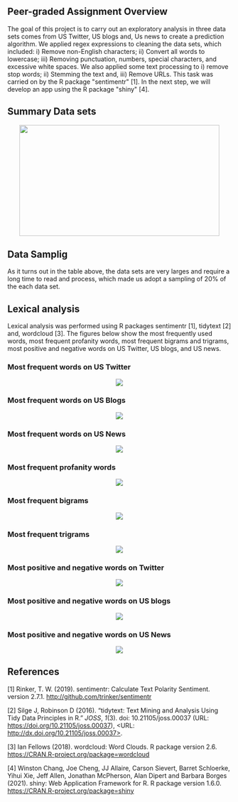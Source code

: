 ## Peer-graded Assignment Overview
The goal of this project is to carry out an exploratory analysis in three data sets comes from US Twitter, 
US blogs and, Us news to create a prediction algorithm. We applied regex expressions to cleaning the data sets, which included: 
i) Remove non-English characters; ii) Convert all words to lowercase; iii) Removing punctuation, numbers, special characters, and excessive white spaces.
We also applied some text processing to i) remove stop words; ii) Stemming the text and, iii) Remove URLs. This task was carried on by the R package "sentimentr" [1].
In the next step, we will develop an app using the R package "shiny" [4].

## Summary Data sets

<p align="center">
  <img width="450" height="250" src="https://github.com/rcflorestal/Data-Science-Specialization/blob/main/Data-Science-Capstone/Peer-Graded/output/summaryTable.png">
</p>

## Data Samplig
As it turns out in the table above, the data sets are very larges and require a long time to read and process, which made us adopt a sampling of 20% of the each data set.

## Lexical analysis
Lexical analysis was performed using R packages sentimentr [1], tidytext [2] and, wordcloud [3]. The figures below show the most frequently used words, most frequent profanity words, most frequent bigrams and trigrams, most positive and negative words on US Twitter, US blogs, and US news.

### Most frequent words on US Twitter
<p align="center">
  <img src="https://github.com/rcflorestal/Data-Science-Specialization/blob/main/Data-Science-Capstone/Peer-Graded/output/WordCloud_US_Twitter200.png">
</p>

### Most frequent words on US Blogs
<p align="center">
  <img src="https://github.com/rcflorestal/Data-Science-Specialization/blob/main/Data-Science-Capstone/Peer-Graded/output/WordCloud_US_Blog200.png">
</p>

### Most frequent words on US News
<p align="center">
  <img src="https://github.com/rcflorestal/Data-Science-Specialization/blob/main/Data-Science-Capstone/Peer-Graded/output/WordCloud_US_News200.png">
</p>

### Most frequent profanity words
<p align="center">
  <img src="https://github.com/rcflorestal/Data-Science-Specialization/blob/main/Data-Science-Capstone/Peer-Graded/output/profanityWords.png">
</p>

### Most frequent bigrams
<p align="center">
  <img src="https://github.com/rcflorestal/Data-Science-Specialization/blob/main/Data-Science-Capstone/Peer-Graded/output/bigrams.png">
</p>

### Most frequent trigrams
<p align="center">
  <img src="https://github.com/rcflorestal/Data-Science-Specialization/blob/main/Data-Science-Capstone/Peer-Graded/output/trigrams.png">
</p>

### Most positive and negative words on Twitter
<p align="center">
  <img src="https://github.com/rcflorestal/Data-Science-Specialization/blob/main/Data-Science-Capstone/Peer-Graded/output/Posite-and-Negative-Words-Twitter2.png">
</p>

### Most positive and negative words on US blogs
<p align="center">
  <img src="https://github.com/rcflorestal/Data-Science-Specialization/blob/main/Data-Science-Capstone/Peer-Graded/output/Posite-and-Negative-Words-Blogs2.png">
</p>

### Most positive and negative words on US News
<p align="center">
  <img src="https://github.com/rcflorestal/Data-Science-Specialization/blob/main/Data-Science-Capstone/Peer-Graded/output/Posite-and-Negative-Words-News_2.png">
</p>

## References
[1] Rinker, T. W. (2019). sentimentr: Calculate Text Polarity Sentiment. version 2.7.1. http://github.com/trinker/sentimentr

[2] Silge J, Robinson D (2016). “tidytext: Text Mining and Analysis Using Tidy Data Principles in R.” _JOSS_, *1*(3). doi: 10.21105/joss.00037 (URL: https://doi.org/10.21105/joss.00037), <URL: http://dx.doi.org/10.21105/joss.00037>.

[3] Ian Fellows (2018). wordcloud: Word Clouds. R package version 2.6. https://CRAN.R-project.org/package=wordcloud

[4] Winston Chang, Joe Cheng, JJ Allaire, Carson Sievert, Barret Schloerke, Yihui Xie, Jeff Allen, Jonathan McPherson, Alan Dipert and Barbara Borges (2021). shiny: Web Application Framework for R. R package version 1.6.0. https://CRAN.R-project.org/package=shiny
